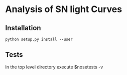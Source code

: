 # Analysis of SN light Curves

## Installation

```
python setup.py install --user
```

## Tests
In the top level directory execute
$nosetests -v
